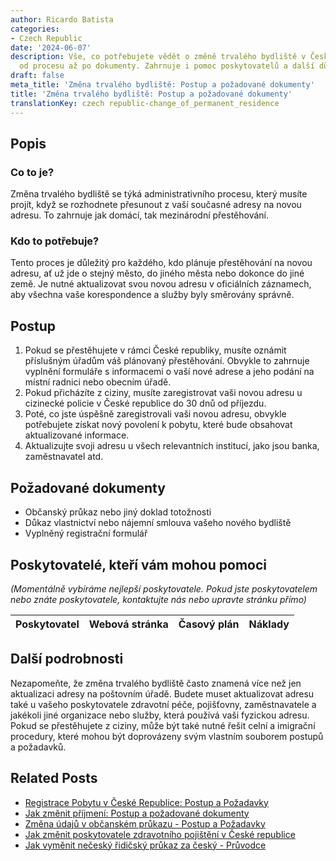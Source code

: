 ```yaml
---
author: Ricardo Batista
categories:
- Czech Republic
date: '2024-06-07'
description: Vše, co potřebujete vědět o změně trvalého bydliště v České republice,
  od procesu až po dokumenty. Zahrnuje i pomoc poskytovatelů a další důležité podrobnosti.
draft: false
meta_title: 'Změna trvalého bydliště: Postup a požadované dokumenty'
title: 'Změna trvalého bydliště: Postup a požadované dokumenty'
translationKey: czech republic-change_of_permanent_residence
---
```



## Popis
### Co to je?
Změna trvalého bydliště se týká administrativního procesu, který musíte projít, když se rozhodnete přesunout z vaší současné adresy na novou adresu. To zahrnuje jak domácí, tak mezinárodní přestěhování.

### Kdo to potřebuje?
Tento proces je důležitý pro každého, kdo plánuje přestěhování na novou adresu, ať už jde o stejný město, do jiného města nebo dokonce do jiné země. Je nutné aktualizovat svou novou adresu v oficiálních záznamech, aby všechna vaše korespondence a služby byly směrovány správně.

## Postup
1. Pokud se přestěhujete v rámci České republiky, musíte oznámit příslušným úřadům váš plánovaný přestěhování. Obvykle to zahrnuje vyplnění formuláře s informacemi o vaší nové adrese a jeho podání na místní radnici nebo obecním úřadě.
2. Pokud přicházíte z ciziny, musíte zaregistrovat vaši novou adresu u cizinecké policie v České republice do 30 dnů od příjezdu.
3. Poté, co jste úspěšně zaregistrovali vaši novou adresu, obvykle potřebujete získat nový povolení k pobytu, které bude obsahovat aktualizované informace.
4. Aktualizujte svoji adresu u všech relevantních institucí, jako jsou banka, zaměstnavatel atd.

## Požadované dokumenty
- Občanský průkaz nebo jiný doklad totožnosti
- Důkaz vlastnictví nebo nájemní smlouva vašeho nového bydliště
- Vyplněný registrační formulář

## Poskytovatelé, kteří vám mohou pomoci
_(Momentálně vybíráme nejlepší poskytovatele. Pokud jste poskytovatelem nebo znáte poskytovatele, kontaktujte nás nebo upravte stránku přímo)_

| Poskytovatel    |     Webová stránka  |     Časový plán   |      Náklady    |
| :-------------: | :-------------: |  :-------------: | :-------------: |


## Další podrobnosti
Nezapomeňte, že změna trvalého bydliště často znamená více než jen aktualizaci adresy na poštovním úřadě. Budete muset aktualizovat adresu také u vašeho poskytovatele zdravotní péče, pojišťovny, zaměstnavatele a jakékoli jiné organizace nebo služby, která používá vaši fyzickou adresu. Pokud se přestěhujete z ciziny, může být také nutné řešit celní a imigrační procedury, které mohou být doprovázeny svým vlastním souborem postupů a požadavků.
## Related Posts

- [Registrace Pobytu v České Republice: Postup a Požadavky](https://tramitit.com/cs/guides/czech-republic/registrace_k_pobytu_pro_cizince/)
- [Jak změnit příjmení: Postup a požadované dokumenty](https://tramitit.com/cs/guides/czech-republic/ohlaseni_zmeny_prijmeni/)
- [Změna údajů v občanském průkazu - Postup a Požadavky](https://tramitit.com/cs/guides/czech-republic/zadost_o_zmenu_udaju_v_obcanskem_prukazu/)
- [Jak změnit poskytovatele zdravotního pojištění v České republice](https://tramitit.com/cs/guides/czech-republic/zmena_zdravotni_pojistovny/)
- [Jak vyměnit nečeský řidičský průkaz za český - Průvodce](https://tramitit.com/cs/guides/czech-republic/vymena_ridicskeho_prukazu/)